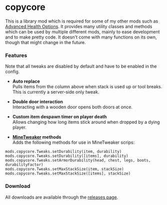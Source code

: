 copycore
========

This is a library mod which is required for some of my other mods such as [Advanced
Health Options](https://github.com/copygirl/AdvHealthOptions). It provides many utility
classes and methods which can be used by multiple different mods, mainly to ease
development and to make pretty code. It doesn't come with many functions on its own,
though that might change in the future.

### Features ###

Note that all tweaks are disabled by default and have to be enabled in the config.

- **Auto replace**  
  Pulls items from the column above when stack is used up or tool breaks.
  This is currently a server-side only tweak.

- **Double door interaction**  
  Interacting with a wooden door opens both doors at once.

- **Custom item despawn timer on player death**  
  Allows changing how long items stick around when dropped by a dying player.

- **[MineTweaker](http://minetweaker3.powerofbytes.com/) methods**  
  Adds the following methods for use in MineTweaker scrips:

```
mods.copycore.Tweaks.setDurability(item, durability)
mods.copycore.Tweaks.setDurability([items], durability)
mods.copycore.Tweaks.setArmorDurability(head, chest, legs, boots, durabilityFactor)
mods.copycore.Tweaks.setMaxStackSize(item, stackSize)
mods.copycore.Tweaks.setMaxStackSize([items], stackSize)
```

### Download ###

All downloads are available through the
[releases page](https://github.com/copygirl/copycore/releases).
